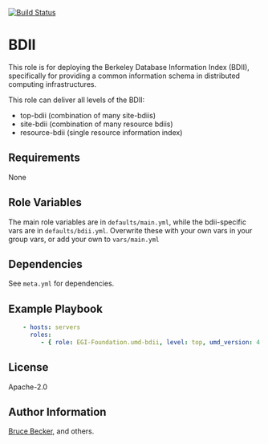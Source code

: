 [![Build Status](https://travis-ci.org/EGI-Foundation/ansible-umd-bdii-role.svg?branch=master)](https://travis-ci.org/EGI-Foundation/ansible-umd-bdii-role)

# BDII

<!-- A brief description of the role goes here. -->
This role is for deploying the Berkeley Database Information Index
(BDII), specifically for providing a common information schema
in distributed computing infrastructures.

This role can deliver all levels of the BDII:

- top-bdii (combination of many site-bdiis)
- site-bdii (combination of many resource bdiis)
- resource-bdii (single resource information index)

## Requirements

None

## Role Variables

The main role variables are in `defaults/main.yml`, while the bdii-specific
vars are in `defaults/bdii.yml`.
Overwrite these with your own vars in your group vars, or add your own to `vars/main.yml`

## Dependencies

<!--
A list of other roles hosted on Galaxy should go here, plus any details in regards to parameters that may need to be set for other roles, or variables that are used from other roles.

Use https://galaxy.ansible.com/EGI-Foundation/ roles first if possible.
-->

See `meta.yml` for dependencies.

## Example Playbook

<!--
Including an example of how to use your role (for instance, with variables
passed in as parameters) is always nice for users too:
-->

```yaml
    - hosts: servers
      roles:
         - { role: EGI-Foundation.umd-bdii, level: top, umd_version: 4 }
```

## License

Apache-2.0

## Author Information

[Bruce Becker](@brucellino), and others.
<!--
Add the relevant contributors
-->